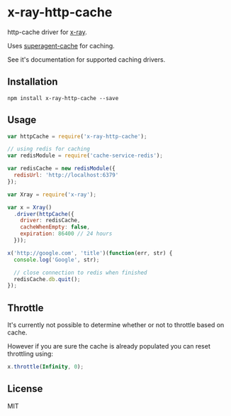 # x-ray-http-cache

  http-cache driver for [x-ray](https://github.com/lapwinglabs/x-ray).

  Uses [superagent-cache](https://github.com/jpodwys/superagent-cache) for caching.

  See it's documentation for supported caching drivers.

## Installation

```
npm install x-ray-http-cache --save
```

## Usage

```js
var httpCache = require('x-ray-http-cache');

// using redis for caching
var redisModule = require('cache-service-redis');

var redisCache = new redisModule({
  redisUrl: 'http://localhost:6379'
});

var Xray = require('x-ray');

var x = Xray()
  .driver(httpCache({
    driver: redisCache,
    cacheWhenEmpty: false,
    expiration: 86400 // 24 hours
  }));

x('http://google.com', 'title')(function(err, str) {
  console.log('Google', str);

  // close connection to redis when finished
  redisCache.db.quit();
});
```

## Throttle

It's currently not possible to determine whether or not to throttle based on cache.

However if you are sure the cache is already populated you can reset throttling using:
```javascript
x.throttle(Infinity, 0);
```

## License

MIT
